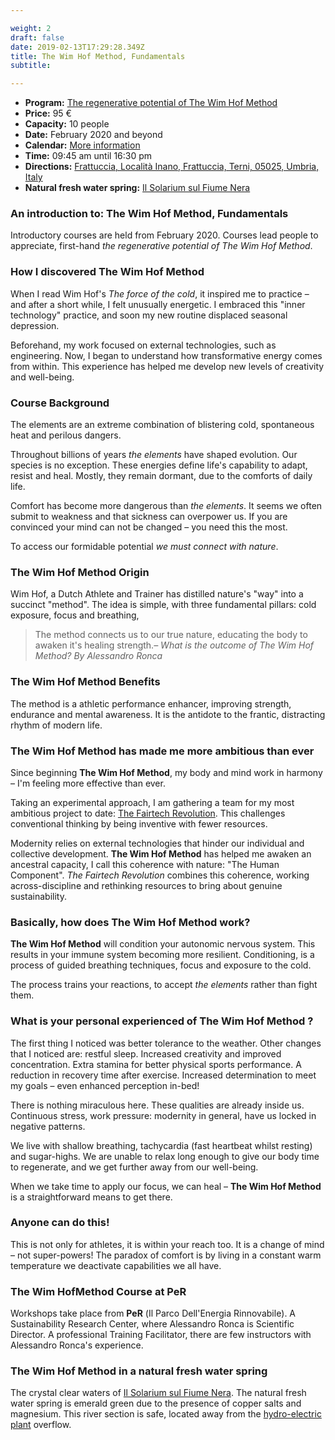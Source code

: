 ```yaml
---

weight: 2
draft: false
date: 2019-02-13T17:29:28.349Z
title: The Wim Hof Method, Fundamentals
subtitle:

---
```


- **Program:** [The regenerative potential of The Wim Hof Method](https://www.per.umbria.it/esperienze/metodo-wim-hof-risvegliamo-lenergia-dentro-di-noi/)
- **Price:** 95 €
- **Capacity:** 10 people
- **Date:** February 2020 and beyond
- **Calendar:** [More information](https://www.per.umbria.it/i-nostri-corsi/)
- **Time:** 09:45 am until 16:30 pm
- **Directions:** [Frattuccia, Località Inano, Frattuccia, Terni, 05025, Umbria, Italy](https://www.google.com/maps/dir/current+location/Per+-+Il+Parco+Dell'Energia+Rinnovabile,+Localita'+Inano+-+Frattuccia,+05025+Collicello,+Italy)
- **Natural fresh water spring:** [Il Solarium sul Fiume Nera](https://www.google.com/maps/place/The+Mole+Di+Narni/@42.4997431,12.4813737,282m)


### An introduction to: The Wim Hof Method, Fundamentals

Introductory courses are held from February 2020. Courses lead people to appreciate, first-hand _the regenerative potential of The Wim Hof Method_.


### How I discovered The Wim Hof Method

When I read Wim Hof's _The force of the cold_, it inspired me to practice – and after a short while, I felt unusually energetic. I embraced this "inner technology" practice, and soon my new routine displaced seasonal depression.

Beforehand, my work focused on external technologies, such as engineering. Now, I began to understand how transformative energy comes from within. This experience has helped me develop new levels of creativity and well-being.

### Course Background

The elements are an extreme combination of blistering cold, spontaneous heat and <!--nature's--> perilous dangers.

Throughout billions of years _the elements_ have shaped evolution. Our species is no exception. These energies define life's capability to adapt, resist and heal. Mostly, they remain dormant, due to the comforts of daily life.
 <!--and environmental conveniences.-->

Comfort has become more dangerous than _the elements_. It seems we often submit to weakness and that sickness can overpower us. If you are convinced your mind can not be changed – you need this the most.

To access our formidable potential _we must connect with nature_.

### **The Wim Hof ​​Method** Origin

Wim Hof, a Dutch Athlete and Trainer has distilled nature's "way" into a succinct "method". The idea is simple, with three fundamental pillars: cold exposure, focus and breathing,

> The method connects us to our true nature, educating the body to awaken it's healing strength.<cite>– What is the outcome of The Wim Hof Method? By Alessandro Ronca</cite>

### **The Wim Hof ​​Method** Benefits

The method is a athletic performance enhancer, improving strength, endurance and mental awareness.
It is the antidote to the frantic, distracting rhythm of modern life.

### **The Wim Hof ​​Method** has made me more ambitious than ever

Since beginning **The Wim Hof ​​Method**, my body and mind work in harmony – I'm feeling more effective than ever.

Taking an experimental approach, I am gathering a team for my most ambitious project to date: [The Fairtech Revolution](https://rvo.lt/). This challenges conventional thinking by being inventive with fewer resources.

Modernity relies on external technologies that hinder our individual and collective development. **The Wim Hof ​​Method**  has helped me awaken an ancestral capacity, I call this coherence with nature: "The Human Component". _The Fairtech Revolution_ combines this coherence, working across-discipline and rethinking resources to bring about genuine sustainability.

### Basically, how does **The Wim Hof ​​Method** work?

**The Wim Hof ​​Method** will condition your autonomic nervous system. This results in your immune system becoming more resilient. Conditioning, is a process of guided breathing techniques, focus and exposure to the cold.

The process trains your reactions, to accept _the elements_ rather than fight them.

### What is your personal experienced of **The Wim Hof ​​Method** ?

The first thing I noticed was better tolerance to the weather. Other changes that I noticed are: restful sleep. Increased creativity and improved concentration. Extra stamina for better physical sports performance. A reduction in recovery time after exercise. Increased determination to meet my goals – even enhanced perception in-bed!

There is nothing miraculous here. These qualities are already inside us. Continuous stress, work pressure: modernity in general, have us locked in negative patterns. <!-- Technically this is the: sympathetic autonomic nervous system. -->

We live with shallow breathing, tachycardia (fast heartbeat whilst resting) and sugar-highs. We are unable to relax long enough to give our body time to regenerate, and we get further away from our well-being. <!-- Technically this is the: parasympathetic autonomic nervous system. -->

When we take time to apply our focus, we can heal – **The Wim Hof ​​Method** is a straightforward means to get there.

### Anyone can do this!

This is not only for athletes, it is within your reach too. It is a change of mind – not super-powers! The paradox of comfort is by living in a constant warm temperature we deactivate capabilities we all have.

### **The Wim Hof ​​Method** Course at **PeR**

<!--route: https://www.google.com/maps/place/PeR+Il+Parco+dell%60Energia+Rinnovabile/-->

<!-- weather: https://www.yr.no/place/Italy/Umbria/Frattuccia/long.html -->

<!--symbol: https://hjelp.yr.no/hc/en-us/articles/203786121-Weather-symbols-on-Yr-->

Workshops take place from **PeR** (<span lang="it">Il Parco Dell'Energia Rinnovabile</span>). A Sustainability Research Center, where Alessandro Ronca is Scientific Director. A professional Training Facilitator, there are few instructors with Alessandro Ronca's experience.

### **The Wim Hof ​​Method** in a natural fresh water spring

<!--route #4285F4: https://www.google.com/maps/place/PeR+Il+Parco+dell%60Energia+Rinnovabile/-->

<!-- weather: https://www.yr.no/place/Italy/Umbria/Stifone/long.html -->

<!-- IMAGE: Mole di Narni e l’antico porto Romano di Stifone. -->

The crystal clear waters of [Il Solarium sul Fiume Nera](https://www.google.com/maps/place/The+Mole+Di+Narni/@42.4997431,12.4813737,282m
). The natural fresh water spring is emerald green due to the presence of copper salts and magnesium. This river section is safe, located away from the [hydro-electric plant](https://duckduckgo.com/?q=Centrale+Idroelettrica+Stifone&t=ffab&ia=images) overflow.

<!--Raffo said, this is the coldest place: https://www.google.com/maps/place/Antico+cantiere+navale+romano+di+Stifone/@42.4969676,12.4917752,349m/data=!3m1!1e3!4m8!1m2!3m1!2sThe+Mole+Di+Narni!3m4!1s0x132ee1d0f8e119d1:0xa64dc037b9731f14!8m2!3d42.4973408!4d12.4929846-->



<!--[The Mole Di Narni](https://goo.gl/maps/ngBE5MW7wUSeE7hZ8) Via dello Stabilimento, 05035 Nera Montoro TR.-->

<!-- youtube partial?: https://youtu.be/41vPuc9cTQY -->


<!--
### Tags
`Wim Hof Method`, `The force of cold`, `Renewable Energy Park`, `Healing`, `Regeneration`, `Seminar`, `Workshop`, `Course`
-->
